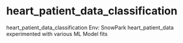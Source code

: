 # heart_patient_data_classification
heart_patient_data_classification
Env: SnowPark
heart_patient_data experimented with various ML Model fits
